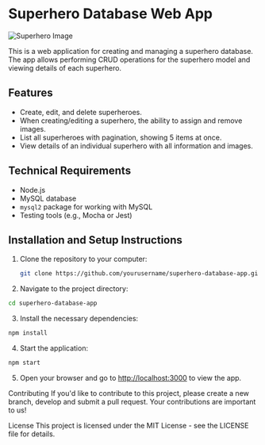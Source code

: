 # Superhero Database Web App

![Superhero Image](link_to_superhero_image.png)

This is a web application for creating and managing a superhero database. The app allows performing CRUD operations for the superhero model and viewing details of each superhero.

## Features

- Create, edit, and delete superheroes.
- When creating/editing a superhero, the ability to assign and remove images.
- List all superheroes with pagination, showing 5 items at once.
- View details of an individual superhero with all information and images.

## Technical Requirements

- Node.js
- MySQL database
- `mysql2` package for working with MySQL
- Testing tools (e.g., Mocha or Jest)

## Installation and Setup Instructions

1. Clone the repository to your computer:

   ```bash
   git clone https://github.com/yourusername/superhero-database-app.git
    ```

2. Navigate to the project directory:
```bash
cd superhero-database-app
```

3. Install the necessary dependencies:
```bash
npm install
```

4. Start the application:
```bash
npm start
```

5. Open your browser and go to [http://localhost:3000](http://localhost:3000) to view the app.

Contributing
If you'd like to contribute to this project, please create a new branch, develop and submit a pull request. Your contributions are important to us!

License
This project is licensed under the MIT License - see the LICENSE file for details.